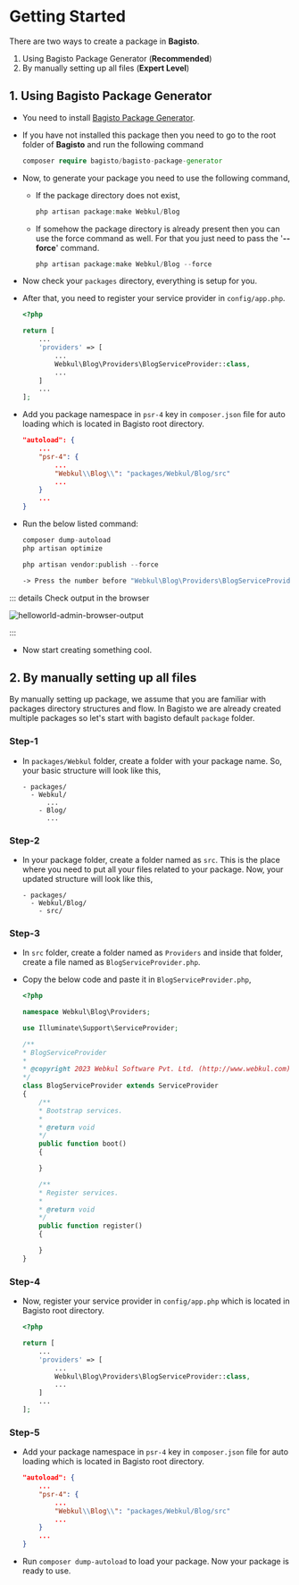 # Getting Started

There are two ways to create a package in **Bagisto**.

1. Using Bagisto Package Generator (**Recommended**)
2. By manually setting up all files (**Expert Level**)

## 1. Using Bagisto Package Generator

- You need to install [Bagisto Package Generator](https://github.com/bagisto/bagisto-package-generator).

- If you have not installed this package then you need to go to the root folder of **Bagisto** and run the following command

  ```php
  composer require bagisto/bagisto-package-generator
  ```

- Now, to generate your package you need to use the following command,

  - If the package directory does not exist,

    ```php
    php artisan package:make Webkul/Blog
    ```

  - If somehow the package directory is already present then you can use the force command as well. For that you just need to pass the '**--force**' command.

    ```php
    php artisan package:make Webkul/Blog --force
    ```

- Now check your `packages` directory, everything is setup for you.

- After that, you need to register your service provider in `config/app.php`.

  ```php
  <?php

  return [
      ...
      'providers' => [
          ...
          Webkul\Blog\Providers\BlogServiceProvider::class,
          ...
      ]
      ...
  ];
  ```

- Add you package namespace in `psr-4` key in `composer.json` file for auto loading which is located in Bagisto root directory.

  ```json
  "autoload": {
      ...
      "psr-4": {
          ...
          "Webkul\\Blog\\": "packages/Webkul/Blog/src"
          ...
      }
      ...
  }
  ```

- Run the below listed command:

  ```php
  composer dump-autoload
  php artisan optimize
  ```

  ```php
  php artisan vendor:publish --force

  -> Press the number before "Webkul\Blog\Providers\BlogServiceProvider" and then press enter to publish all assets and configurations.
  ```

::: details Check output in the browser

![helloworld-admin-browser-output](../../assets/images/1.5.x/package-development/blog-package-output.png)

:::

- Now start creating something cool.

## 2. By manually setting up all files

By manually setting up package, we assume that you are familiar with packages directory structures and flow. In Bagisto we are already created multiple packages so let's start with bagisto default `package` folder.

### Step-1

- In `packages/Webkul` folder, create a folder with your package name. So, your basic structure will look like this,

  ```
  - packages/
    - Webkul/
        ...
      - Blog/
        ...
  ```

### Step-2

- In your package folder, create a folder named as `src`. This is the place where you need to put all your files related to your package. Now, your updated structure will look like this,

  ```
  - packages/
    - Webkul/Blog/
      - src/
  ```

### Step-3

- In `src` folder, create a folder named as `Providers` and inside that folder, create a file named as `BlogServiceProvider.php`.

- Copy the below code and paste it in `BlogServiceProvider.php`,

  ```php
  <?php

  namespace Webkul\Blog\Providers;

  use Illuminate\Support\ServiceProvider;

  /**
  * BlogServiceProvider
  *
  * @copyright 2023 Webkul Software Pvt. Ltd. (http://www.webkul.com)
  */
  class BlogServiceProvider extends ServiceProvider
  {
      /**
      * Bootstrap services.
      *
      * @return void
      */
      public function boot()
      {

      }

      /**
      * Register services.
      *
      * @return void
      */
      public function register()
      {

      }
  }
  ```

### Step-4

- Now, register your service provider in `config/app.php` which is located in Bagisto root directory.

  ```php
  <?php

  return [
      ...
      'providers' => [
          ...
          Webkul\Blog\Providers\BlogServiceProvider::class,
          ...
      ]
      ...
  ];
  ```

### Step-5

- Add your package namespace in `psr-4` key in `composer.json` file for auto loading which is located in Bagisto root directory.

  ```json
  "autoload": {
      ...
      "psr-4": {
          ...
          "Webkul\\Blog\\": "packages/Webkul/Blog/src"
          ...
      }
      ...
  }
  ```

- Run `composer dump-autoload` to load your package. Now your package is ready to use.